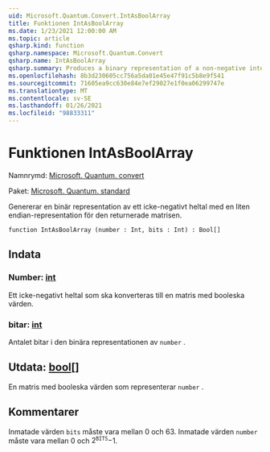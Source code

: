 ```yaml
---
uid: Microsoft.Quantum.Convert.IntAsBoolArray
title: Funktionen IntAsBoolArray
ms.date: 1/23/2021 12:00:00 AM
ms.topic: article
qsharp.kind: function
qsharp.namespace: Microsoft.Quantum.Convert
qsharp.name: IntAsBoolArray
qsharp.summary: Produces a binary representation of a non-negative integer, using the little-endian representation for the returned array.
ms.openlocfilehash: 8b3d230605cc756a5da01e45e47f91c5b8e9f541
ms.sourcegitcommit: 71605ea9cc630e84e7ef29027e1f0ea06299747e
ms.translationtype: MT
ms.contentlocale: sv-SE
ms.lasthandoff: 01/26/2021
ms.locfileid: "98833311"
---
```

# <a name="intasboolarray-function"></a>Funktionen IntAsBoolArray

Namnrymd: [Microsoft. Quantum. convert](xref:Microsoft.Quantum.Convert)

Paket: [Microsoft. Quantum. standard](https://nuget.org/packages/Microsoft.Quantum.Standard)


Genererar en binär representation av ett icke-negativt heltal med en liten endian-representation för den returnerade matrisen.

```qsharp
function IntAsBoolArray (number : Int, bits : Int) : Bool[]
```


## <a name="input"></a>Indata

### <a name="number--int"></a>Number: [int](xref:microsoft.quantum.lang-ref.int)

Ett icke-negativt heltal som ska konverteras till en matris med booleska värden.


### <a name="bits--int"></a>bitar: [int](xref:microsoft.quantum.lang-ref.int)

Antalet bitar i den binära representationen av `number` .



## <a name="output--bool"></a>Utdata: [bool](xref:microsoft.quantum.lang-ref.bool)[]

En matris med booleska värden som representerar `number` .

## <a name="remarks"></a>Kommentarer

Inmatade värden `bits` måste vara mellan 0 och 63.
Inmatade värden `number` måste vara mellan 0 och $2 ^ {\texttt{BITS}}-$1.